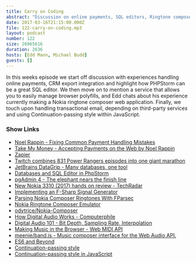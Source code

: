 ```yaml
---
title: Carry on Coding
abstract: "Discussion on online payments, SQL editors, Ringtone composers and Continuation-passing style"
date: 2017-03-16T21:15:00.000Z
file: 122-carry-on-coding.mp3
layout: podcast
number: 122
size: 26965616
duration: 2636
hosts: [Edd Mann, Michael Budd]
guests: []
---
```


In this weeks episode we start off discussion with experiences handling online payments, CRM export integration and highlight how PHPStorm can be a great SQL editor.
We then move on to mention a service that allows you to easily manage browser polyfills, and Edd chats about his experience currently making a Nokia ringtone composer web application.
Finally, we touch upon handling transactional email, depending on third-party services and using Continuation-passing style within JavaScript.

### Show Links

- [Noel Rappin - Fixing Common Payment Handling Mistakes](http://www.fullstackradio.com/58)
- [Take My Money - Accepting Payments on the Web by Noel Rappin](https://pragprog.com/book/nrwebpay/take-my-money)
- [Zapier](https://zapier.com/)
- [Twitch combines 831 Power Rangers episodes into one giant marathon](http://www.avclub.com/article/twitch-combines-831-power-rangers-episodes-one-gia-251999)
- [JetBrains DataGrip - Many databases, one tool](https://www.jetbrains.com/datagrip/)
- [Databases and SQL Editor in PhpStorm](https://confluence.jetbrains.com/display/PhpStorm/Databases+and+SQL+Editor+in+PhpStorm)
- [pgAdmin 4 - The elephant nears the finish line](http://pgsnake.blogspot.co.uk/2016/04/pgadmin-4-elephant-nears-finish-line.html)
- [New Nokia 3310 (2017) hands on review - TechRadar](http://www.techradar.com/reviews/new-nokia-3310-2017-review)
- [Implementing an F-Sharp Signal Generator](http://withouttheloop.com/articles/2014-10-29-fsharp-signal-generator/)
- [Parsing Nokia Composer Ringtones With FParsec](http://withouttheloop.com/articles/2014-10-30-building-a-parser-with-fparsec/)
- [Nokia Ringtone Composer Emulator](http://withouttheloop.com/articles/2015-10-28-nokia-composer/)
- [odytrice/Nokia-Composer](https://github.com/odytrice/Nokia-Composer)
- [How Digital Audio Works - Computerphile](https://www.youtube.com/watch?v=1RIA9U5oXro)
- [Digital Audio 101 - Bit Depth, Sampling Rate, Interpolation](https://www.youtube.com/watch?v=W2-FP7twy8s)
- [Making Music in the Browser - Web MIDI API](https://www.keithmcmillen.com/blog/making-music-in-the-browser-web-midi-api/)
- [meenie/band.js - Music composer interface for the Web Audio API.](https://github.com/meenie/band.js/)
- [ES6 and Beyond](https://github.com/getify/You-Dont-Know-JS/tree/master/es6%20%26%20beyond)
- [Continuation-passing style](https://en.wikipedia.org/wiki/Continuation-passing_style)
- [Continuation-passing style in JavaScript](http://matt.might.net/articles/by-example-continuation-passing-style/)
